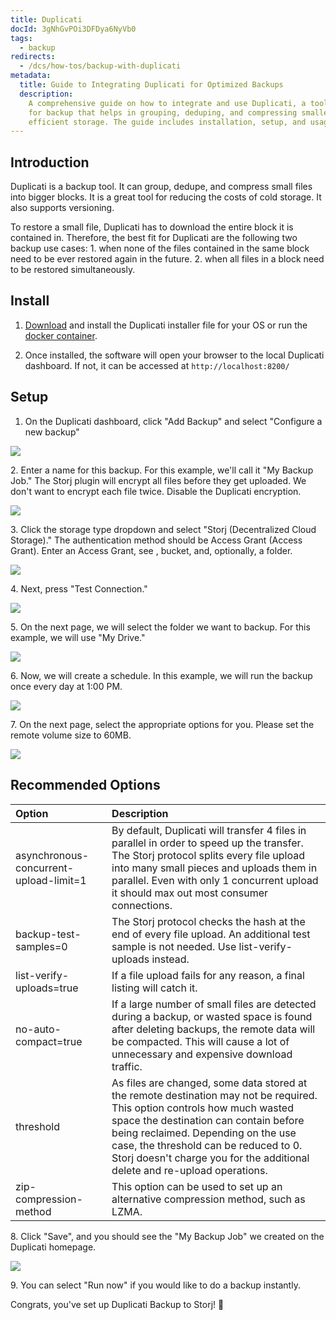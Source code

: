 ```yaml
---
title: Duplicati
docId: 3gNhGvPOi3DFDya6NyVb0
tags:
  - backup
redirects:
  - /dcs/how-tos/backup-with-duplicati
metadata:
  title: Guide to Integrating Duplicati for Optimized Backups
  description:
    A comprehensive guide on how to integrate and use Duplicati, a tool
    for backup that helps in grouping, deduping, and compressing smaller files for
    efficient storage. The guide includes installation, setup, and usage instructions.
---
```


## Introduction

Duplicati is a backup tool. It can group, dedupe, and compress small files into bigger blocks. It is a great tool for reducing the costs of cold storage. It also supports versioning.

To restore a small file, Duplicati has to download the entire block it is contained in. Therefore, the best fit for Duplicati are the following two backup use cases: 1. when none of the files contained in the same block need to be ever restored again in the future. 2. when all files in a block need to be restored simultaneously.

## Install

1.  [Download](https://github.com/duplicati/duplicati/releases) and install the Duplicati installer file for your OS or run the [docker container](https://hub.docker.com/r/duplicati/duplicati).

2.  Once installed, the software will open your browser to the local Duplicati dashboard. If not, it can be accessed at `http://localhost:8200/`

## Setup

1.  On the Duplicati dashboard, click "Add Backup" and select "Configure a new backup"

![](https://link.us1.storjshare.io/raw/jua7rls6hkx5556qfcmhrqed2tfa/docs/images/g6qLQzAnaSz4TJGLQXpGg_duplicati.png)

2\. Enter a name for this backup. For this example, we'll call it "My Backup Job." The Storj plugin will encrypt all files before they get uploaded. We don't want to encrypt each file twice. Disable the Duplicati encryption.

![](https://link.us1.storjshare.io/raw/jua7rls6hkx5556qfcmhrqed2tfa/docs/images/ferela1Npve8771EbpzNc_duplicatinoencryption-1.png)

3\. Click the storage type dropdown and select "Storj (Decentralized Cloud Storage)." The authentication method should be Access Grant (Access Grant). Enter an Access Grant, see [](docId:OXSINcFRuVMBacPvswwNU), bucket, and, optionally, a folder.

![](https://link.us1.storjshare.io/raw/jua7rls6hkx5556qfcmhrqed2tfa/docs/images/iya_7I3bOi2_y092qX4oy_screenshot-2023-07-17-at-74955-am.png)

4\. Next, press "Test Connection."

![](https://link.us1.storjshare.io/raw/jua7rls6hkx5556qfcmhrqed2tfa/docs/images/4i_ebldc7aonFmT4UCaew_duplicaticonnectiontest-1.png)

5\. On the next page, we will select the folder we want to backup. For this example, we will use "My Drive."

![](https://link.us1.storjshare.io/raw/jua7rls6hkx5556qfcmhrqed2tfa/docs/images/yv6TEEqQIBleZJcpDXlq-_duplicatisourcedata.png)

6\. Now, we will create a schedule. In this example, we will run the backup once every day at 1:00 PM.

![](https://link.us1.storjshare.io/raw/jua7rls6hkx5556qfcmhrqed2tfa/docs/images/vT1FdQHEBkdjUdIF8FFqn_duplicatischedule.png)

7\. On the next page, select the appropriate options for you. Please set the remote volume size to 60MB.

![](https://link.us1.storjshare.io/raw/jua7rls6hkx5556qfcmhrqed2tfa/docs/images/h4dydfhaEFCzRA-0_OKPU_image.png)

## Recommended Options

| Option                                 | Description                                                                                                                                                                                                                                                                                                                         |
| :------------------------------------- | :---------------------------------------------------------------------------------------------------------------------------------------------------------------------------------------------------------------------------------------------------------------------------------------------------------------------------------- |
| asynchronous-concurrent-upload-limit=1 | By default, Duplicati will transfer 4 files in parallel in order to speed up the transfer. The Storj protocol splits every file upload into many small pieces and uploads them in parallel. Even with only 1 concurrent upload it should max out most consumer connections.                                                         |
| backup-test-samples=0                  | The Storj protocol checks the hash at the end of every file upload. An additional test sample is not needed. Use list-verify-uploads instead.                                                                                                                                                                                       |
| list-verify-uploads=true               | If a file upload fails for any reason, a final listing will catch it.                                                                                                                                                                                                                                                               |
| no-auto-compact=true                   | If a large number of small files are detected during a backup, or wasted space is found after deleting backups, the remote data will be compacted. This will cause a lot of unnecessary and expensive download traffic.                                                                                                             |
| threshold                              | As files are changed, some data stored at the remote destination may not be required. This option controls how much wasted space the destination can contain before being reclaimed. Depending on the use case, the threshold can be reduced to 0. Storj doesn't charge you for the additional delete and re-upload operations. |
| zip-compression-method                 | This option can be used to set up an alternative compression method, such as LZMA.                                                                                                                                                                                                                                                  |

8\. Click "Save", and you should see the "My Backup Job" we created on the Duplicati homepage.

![](https://link.us1.storjshare.io/raw/jua7rls6hkx5556qfcmhrqed2tfa/docs/images/ZICEKLKUFj-c9tH_lK8tW_duplicatibackupjob.png)

9\. You can select "Run now" if you would like to do a backup instantly.

Congrats, you've set up Duplicati Backup to Storj! 🎉
